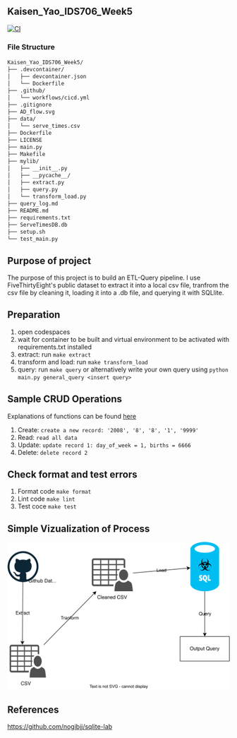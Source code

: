 ## Kaisen_Yao_IDS706_Week5

[![CI](https://github.com/nogibjj/Kaisen_Yao_IDS706_Week5/actions/workflows/cicd.yml/badge.svg)](https://github.com/nogibjj/Kaisen_Yao_IDS706_Week5/actions/workflows/cicd.yml)

### File Structure
```
Kaisen_Yao_IDS706_Week5/
├── .devcontainer/
│   ├── devcontainer.json
│   └── Dockerfile
├── .github/
│   └── workflows/cicd.yml
├── .gitignore
├── AD_flow.svg
├── data/
│   └── serve_times.csv
├── Dockerfile
├── LICENSE
├── main.py
├── Makefile
├── mylib/
│   ├── __init__.py
│   ├── __pycache__/
│   ├── extract.py
│   ├── query.py
│   └── transform_load.py
├── query_log.md
├── README.md
├── requirements.txt
├── ServeTimesDB.db
├── setup.sh
└── test_main.py
```

## Purpose of project
The purpose of this project is to build an ETL-Query pipeline. I use FiveThirtyEight's public dataset to extract it into a local csv file, tranfrom the csv file by cleaning it, loading it into a .db file, and querying it with SQLlite. 

## Preparation
1. open codespaces 
2. wait for container to be built and virtual environment to be activated with requirements.txt installed 
3. extract: run `make extract`
4. transform and load: run `make transform_load`
4. query: run `make query` or alternatively write your own query using `python main.py general_query <insert query>`

## Sample CRUD Operations 
Explanations of functions can be found [here](https://github.com/nogibjj/Kaisen_Yao_IDS706_Week5/blob/main/mylib/query.py)
1. Create: `create a new record: '2008', '8', '8', '1', '9999'`
2. Read: `read all data`
3. Update: `update record 1: day_of_week = 1, births = 6666 `
4. Delete: `delete record 2`

## Check format and test errors 
1. Format code `make format`
2. Lint code `make lint`
3. Test coce `make test`

## Simple Vizualization of Process
![ETLQ](adflow.png)

## References 
https://github.com/nogibjj/sqlite-lab